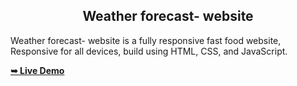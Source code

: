 <h2 align="center">Weather forecast- website</h2>

  Weather forecast- website is a fully responsive fast food website, <br />Responsive for all devices, build using HTML, CSS, and JavaScript.

  <a href="file:///P:/FEE%203rd%20sem%20project/index.html"><strong>➥ Live Demo</strong></a>

</div>

<br />


